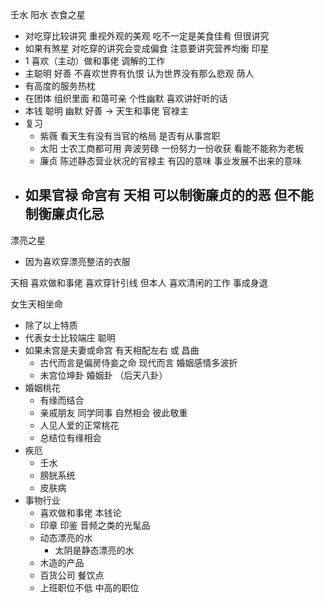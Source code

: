 壬水 阳水 
衣食之星 
- 对吃穿比较讲究 重视外观的美观 吃不一定是美食佳肴 但很讲究
- 如果有煞星 对吃穿的讲究会变成偏食 注意要讲究营养均衡
印星  
- 1 喜欢（主动）做和事佬 调解的工作 
- 主聪明 好善 不喜欢世界有仇恨 认为世界没有那么悲观 荫人 
- 有高度的服务热枕
- 在团体 组织里面 和蔼可亲 个性幽默 喜欢讲好听的话 
- 本钱 聪明 幽默 好善 -> 天生和事佬 
官禄主 
- 复习
  - 紫薇 看天生有没有当官的格局 是否有从事宫职
  - 太阳 士农工商都可用 奔波劳碌 一份努力一份收获 看能不能称为老板 
  - 廉贞 陈述静态营业状况的官禄主 有囚的意味 事业发展不出来的意味 
- 如果官禄 命宫有 天相 可以制衡廉贞的的恶 但不能制衡廉贞化忌
  - 
漂亮之星
- 因为喜欢穿漂亮整洁的衣服


天相 喜欢做和事佬 喜欢穿针引线
但本人 喜欢清闲的工作 事成身退

女生天相坐命
- 除了以上特质
- 代表女士比较端庄 聪明
- 如果未宫是夫妻或命宫 有天相配左右 或 昌曲
  - 古代而言是偏房侍妾之命 现代而言 婚姻感情多波折 
  - 未宫位坤卦 婚姻卦 （后天八卦）
- 婚姻桃花 
  - 有缘而结合 
  - 亲戚朋友 同学同事  自然相会 彼此敬重 
  - 人见人爱的正常桃花
  - 总结位有缘相会
- 疾厄
  - 壬水
  - 膀胱系统
  - 皮肤病
- 事物行业
  -  喜欢做和事佬 本钱论
  -  印章 印鉴 音频之类的光髦品
  -  动态漂亮的水
     -  太阴是静态漂亮的水
  - 木造的产品
  - 百货公司 餐饮点
  - 上班职位不低 中高的职位
  